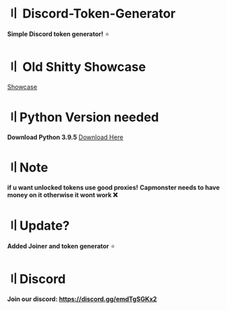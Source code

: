 # 〢 Discord-Token-Generator

**Simple Discord token generator!** :star:


# 〢 Old Shitty Showcase

<a href="https://streamable.com/eo6vxc">Showcase</a> 

# 〢Python Version needed

**Download Python 3.9.5**
<a href="https://www.python.org/downloads/release/python-395/">Download Here</a> 

# 〢Note 
**if u want unlocked tokens use good proxies!**
**Capmonster needs to have money on it otherwise it wont work :x:**

# 〢Update?
**Added Joiner and token generator** :star:

# 〢Discord
**Join our discord: https://discord.gg/emdTgSGKx2**
